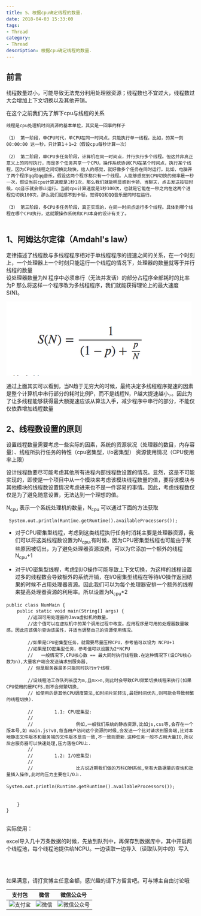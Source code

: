 ```yaml
---
title: 5、根据cpu确定线程的数量.
date: 2018-04-03 15:33:00
tags: 
- Thread
category: 
- Thread
description: 根据cpu确定线程的数量.
---
```

<!-- image url 
https://raw.githubusercontent.com/HealerJean123/HealerJean123.github.io/master/blogImages
　　首行缩进
<font color="red">  </font>
-->

## 前言

线程数量过小，可能导致无法充分利用处理器资源；线程数也不宜过大，线程数过大会增加上下文切换以及其他开销。

在这个之前我们先了解下cpu与线程的关系



```
线程是cpu处理机时间资源的基本单位，其实是一回事的样子

（1） 第一阶段，单CPU时代，单CPU在同一时间点，只能执行单一线程。比如，的某一刻00:00:00 这一秒，只计算1＋1=2（假设cpu每秒计算一次）

（2） 第二阶段，单CPU多任务阶段，计算机在同一时间点，并行执行多个线程。但这并非真正意义上的同时执行，而是多个任务共享一个CPU，操作系统协调CPU在某个时间点，执行某个线程，因为CPU在线程之间切换比较快，给人的感觉，就好像多个任务在同时运行。比如，电脑开了两个程序qq和qq音乐，假设这两个程序都只有一个线程。人能够感觉到CPU切换的频率是一秒一次，假设当前cpu计算速度是1秒1次，那么我们就能明显感到卡顿，当聊天，点击发送按钮时候，qq音乐就会停止运行。当前cpu计算速度是1秒100次，也就是它能在一秒之内在这两个进程见切换100次，那么我们就感不到卡顿，觉得QQ和QQ音乐是同时在运行。

（3） 第三阶段，多CPU多任务阶段，真正实现的，在同一时间点运行多个线程。具体到哪个线程在哪个CPU执行，这就跟操作系统和CPU本身的设计有关了。


```
	


## 1、阿姆达尔定律（Amdahl's law）

定律描述了线程数与多线程程序相对于单线程程序的提速之间的关系，在一个时刻上，一个处理器上一个时刻只能运行一个线程的情况下，处理器的数量就等于并行线程的数量<br/>
设处理器数量为N
程序中必须串行（无法并发话）的部分占程序全部耗时的比率为P
那么将这样一个程序改为多线程程序，我们就能获得理论上的最大速度S(N)。

![WX20180503-120301@2x](markdownImage/WX20180503-120301@2x.png)


通过上面其实可以看到，当N趋于无穷大的时候，最终决定多线程程序提速的因素是整个计算机中串行部分的耗时比例P，而不是线程N，P越大提速越小，。因此为了让多线程能够获得最大额提速应该从算法入手，减少程序中串行的部分，不能仅仅依靠增加线程数量



## 2、线程数设置的原则

设置线程数量需要考虑一些实际的因素，系统的资源状况（处理器的数目，内存容量）、线程所执行任务的特性（cpu密集型，i/o密集型） 资源使用情况（CPU使用率上限）

设计线程数要尽可能考虑其他所有进程内部线程数设置的情况。显然，这是不可能实现的，即使是一个项目中从一个模块来考虑该模块线程数量的值，要将该模块与其他模块的线程数设置情况考虑进来也不是一件容易的事情。因此，考虑线程数仅仅是为了避免随意设置，无法达到一个理想的值。

N<sub>cpu</sub> 表示一个系统处理机的数量，N<sub>cpu</sub> 可以通过下面的方法获取


```
 System.out.println(Runtime.getRuntime().availableProcessors());
```


* 对于CPU密集型线程，考虑到这类线程执行任务时消耗主要是处理器资源，我们可以将这类线程数设置为N<sub>cpu</sub>,有时候，因为CPU密集型线程也可能由于某些原因被切出，为了避免处理器资源浪费，可以为它添加一个额外的线程N<sub>cpu</sub>+1



* 对于I/O密集型线程，考虑到I/O操作可能导致上下文切换，为这样的线程设置过多的线程数会导致额外的系统开销，在I/O密集型线程在等待I/O操作返回结果的时候不占用处理器资源。因此我们可以为每个处理器安排一个额外的线程来提高处理器资源的利用率。所以设置为N<sub>cpu</sub>*2





```
public class NumMain {
    public static void main(String[] args) {
        //返回可用处理器的Java虚拟机的数量。
        //这个值可以在虚拟机中的某个调用过程中改变。应用程序是可用的处理器数量敏感，因此应该偶尔查询该属性，并适当调整自己的资源使用情况。

        //如果是CPU密集型任务，就需要尽量压榨CPU，参考值可以设为 NCPU+1
        //如果是IO密集型任务，参考值可以设置为2*NCPU
        //   一般情况下,CPU核心数 == 最大同时执行线程数.在这种情况下(设CPU核心数为n),大量客户端会发送请求到服务器,
        // 但是服务器最多只能同时执行n个线程.

        //设线程池工作队列长度为m,且m>>n,则此时会导致CPU频繁切换线程来执行(如果CPU使用的是FCFS,则不会频繁切换,
        // 如使用的是其他CPU调度算法,如时间片轮转法,最短时间优先,则可能会导致频繁的线程切换).

        //        1.1: CPU密集型:
        //
        //                例如,一般我们系统的静态资源,比如js,css等,会存在一个版本号,如 main.js?v0,每当用户访问这个资源的时候,会发送一个比对请求到服务端,比对本地静态文件版本和服务端的文件版本是否一致,不一致则更新.这种任务一般不占用大量IO,所以后台服务器可以快速处理,压力落在CPU上.
        //
        //        1.2: I/O密集型:
        //
        //                比方说近期我们做的万科CRM系统,常有大数据量的查询和批量插入操作,此时的压力主要在I/O上.
        System.out.println(Runtime.getRuntime().availableProcessors());


    }
}


```


实际使用：

excel导入几十万条数据的时候，先放到队列中，再保存到数据库中，其中开启两个线程池，每个线程池提供给NCPU。一边读取一边导入（读取队列中的）写入




<br/><br/><br/>
如果满意，请打赏博主任意金额，感兴趣的请下方留言吧。可与博主自由讨论哦

|支付包 | 微信|微信公众号|
|:-------:|:-------:|:------:|
|![支付宝](https://raw.githubusercontent.com/HealerJean123/HealerJean123.github.io/master/assets/img/tctip/alpay.jpg) | ![微信](https://raw.githubusercontent.com/HealerJean123/HealerJean123.github.io/master/assets/img/tctip/weixin.jpg)|![微信公众号](https://raw.githubusercontent.com/HealerJean123/HealerJean123.github.io/master/assets/img/my/qrcode_for_gh_a23c07a2da9e_258.jpg)|




<!-- Gitalk 评论 start  -->

<link rel="stylesheet" href="https://unpkg.com/gitalk/dist/gitalk.css">
<script src="https://unpkg.com/gitalk@latest/dist/gitalk.min.js"></script> 
<div id="gitalk-container"></div>    
 <script type="text/javascript">
    var gitalk = new Gitalk({
		clientID: `1d164cd85549874d0e3a`,
		clientSecret: `527c3d223d1e6608953e835b547061037d140355`,
		repo: `HealerJean123.github.io`,
		owner: 'HealerJean123',
		admin: ['HealerJean123'],
		id: 'CMvk74zmrAv25pyb',
    });
    gitalk.render('gitalk-container');
</script> 

<!-- Gitalk end -->

